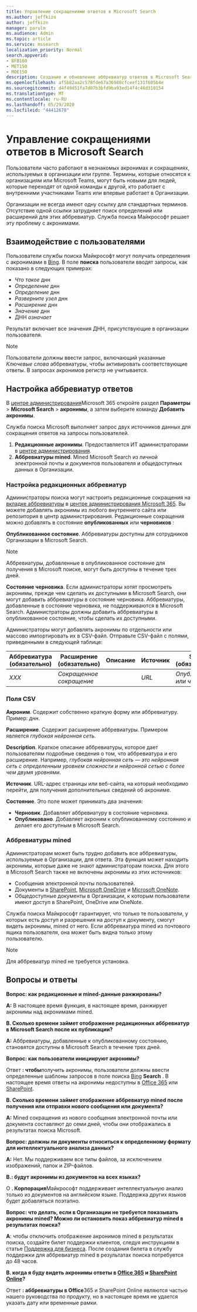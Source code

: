 ```yaml
---
title: Управление сокращениями ответов в Microsoft Search
ms.author: jeffkizn
author: jeffkizn
manager: parulm
ms.audience: Admin
ms.topic: article
ms.service: mssearch
localization_priority: Normal
search.appverid:
- BFB160
- MET150
- MOE150
description: Создание и обновление аббревиатур ответов в Microsoft Search
ms.openlocfilehash: af5b82aa2c578fde67a36980cfceef131f605b4e
ms.sourcegitcommit: d4f49d51fa7d07b3bfd9ba93ed14f4c46d310154
ms.translationtype: MT
ms.contentlocale: ru-RU
ms.lasthandoff: 05/29/2020
ms.locfileid: "44412678"
---
```

# <a name="manage-acronyms-answers-in-microsoft-search"></a>Управление сокращениями ответов в Microsoft Search

Пользователи часто работают в незнакомых акронимах и сокращениях, используемых в организации или группе. Термины, которые относятся к организациям или Microsoft Teams, могут быть новыми для людей, которые переходят от одной команды к другой, кто работает с внутренними участниками Teams или впервые работает в Организации.

Организации не всегда имеют одну ссылку для стандартных терминов. Отсутствие одной ссылки затрудняет поиск определений или расширений для этих аббревиатур. Служба поиска Майкрософт решает эту проблему с акронимами.

## <a name="what-users-experience"></a>Взаимодействие с пользователями
Пользователи службы поиска Майкрософт могут получать определения с акронимами в [Bing](https://Bing.com). В поле **поиска** пользователи вводят запросы, как показано в следующих примерах:

- *Что такое* днн
- *Определение* днн
- *Определение* днн
- *Разверните узел* днн
- *Расширение* днн
- *Значение* днн
- ДНН *означает*

Результат включает все значения ДНН, присутствующие в организации пользователя.

> [!NOTE]
> Пользователи должны ввести запрос, включающий указанные *Ключевые слова* аббревиатуры, чтобы активировать соответствующие ответы. В запросах акронимов регистр не учитывается. 

## <a name="set-up-acronyms-answers"></a>Настройка аббревиатур ответов
В [центре администрирования](https://admin.microsoft.com)Microsoft 365 откройте раздел **Параметры**  >  **Microsoft Search**  > **акронимы**, а затем выберите команду **Добавить акронимы**. 

Служба поиска Microsoft выполняет запрос двух источников данных для сокращения ответов на запросы пользователей.

1.  **Редакционные акронимы**. Предоставляется ИТ администраторами в [центре администрирования](https://admin.microsoft.com).
2.  **Аббревиатуры mined**. Mined Microsoft Search из личной электронной почты и документов пользователя и общедоступных данных в Организации.

### <a name="set-up-editorial-acronyms"></a>Настройка редакционных аббревиатур
Администраторы поиска могут настроить редакционные сокращения на [вкладке аббревиатуры](https://admin.microsoft.com/Adminportal/Home#/MicrosoftSearch) в [центре администрирования Microsoft 365]( https://admin.microsoft.com). Вы можете добавлять акронимы из любого внутреннего сайта или репозитория в центр администрирования. Редакционные сокращения можно добавлять в состояние **опубликованных** или **черновиков** :

**Опубликованное состояние**. Аббревиатуры доступны для сотрудников Организации в Microsoft Search.

> [!NOTE]
> Аббревиатуры, добавленные в опубликованное состояние для получения в Microsoft поиске, могут быть доступны в течение трех дней.

**Состояние черновика**. Если администраторы хотят просмотреть акронимы, прежде чем сделать их доступными в Microsoft Search, они могут добавить аббревиатуры в состояние черновика. Аббревиатуры, добавленные в состояние черновика, не поддерживаются в Microsoft Search. Администраторы должны добавить аббревиатуры в опубликованное состояние, чтобы сделать их доступными.

Администраторы могут добавлять акронимы по отдельности или массово импортировать их в CSV-файл. Отправьте CSV-файл с полями, приведенными в следующей таблице:

| Аббревиатура (обязательно) | Расширение (обязательно) | Описание  | Источник | State (обязательно) |
| --------- | --------- | ---------- | --------- |--------- |
| *XXX* | *Сокращенное сокращение* |  | *URL* | *Опубликовано или черновик* |

### <a name="csv-fields"></a>Поля CSV
**Акроним**. Содержит собственно краткую форму или аббревиатуру. Пример: *днн*.

**Расширение**. Содержит расширение аббревиатуры. Примером является *глубокая нейронная сеть*.

**Description**. Краткое описание аббревиатуры, которое дает пользователям подробные сведения о том, что аббревиатура и его расширение. Например, *глубокая нейронная сеть — это нейронная сеть с определенным уровнем сложности и нейронной сетью с более чем двумя уровнями*.

**Источник**. URL-адрес страницы или веб-сайта, на который необходимо перейти, для получения дополнительных сведений об акрониме.

**Состояние**. Это поле может принимать два значения:

- **Черновик**. Добавляет аббревиатуру в состояние черновика.
- **Опубликовано**. Добавляет акроним к опубликованному состоянию и делает его доступным в Microsoft Search.

### <a name="mined-acronyms"></a>Аббревиатуры mined
Администраторам может быть трудно добавить все аббревиатуры, используемые в Организации, для ответа. Эта функция может находить акронимы, которые даже не знают администраторам поиска. Для этого в Microsoft Search также не включены акронимы из этих источников:

- Сообщения электронной почты пользователей.
- Документы в [SharePoint](https://products.office.com/sharepoint/collaboration), [Microsoft OneDrive]( https://onedrive.live.com/about/) и [Microsoft OneNote](http://www.onenote.com/).
- Общедоступные документы в Организации, к которым пользователи имеют доступ в SharePoint, OneDrive или OneNote.

Служба поиска Майкрософт гарантирует, что только те пользователи, у которых есть доступ и разрешения на доступ к документу, смогут видеть акронимы, mined от него. Если аббревиатура mined из почтового ящика пользователя, она может быть видна только этому пользователю.

> [!NOTE]
> Для аббревиатур mined не требуется установка.

## <a name="frequently-asked-questions"></a>Вопросы и ответы
**Вопрос: как редакционные и mined-данные ранжированы?**

**A:** В настоящее время функция, в настоящее время, ранжирует акронимы над акронимами mined.

**В. Сколько времени займет отображение редакционных аббревиатур в Microsoft Search после их публикации?**

**A:**  Аббревиатуры, добавленные к опубликованному состоянию, становятся доступны в Microsoft Search в течение трех дней. 

**Вопрос: как пользователи инициируют акронимы?**

Ответ **: чтобы**получить акронимы, пользователи должны ввести определенные шаблоны запросов в поле поиска [Bing](https://bing.com) **Search** . В настоящее время ответы на акронимы недоступны в [Office 365](https://Office.com) или [SharePoint](https://products.office.com/sharepoint/collaboration).

**В. Сколько времени займет отображение аббревиатур mined после получения или отправки нового сообщения или документа?**

**A:** Mined сокращения из нового сообщения электронной почты или документа составляют до семи дней, чтобы они отображались в результатах поиска Microsoft.

**Вопрос: должны ли документы относиться к определенному формату для интеллектуального анализа данных?**

**A:** Нет. Мы поддерживаем все типы файлов, за исключением изображений, папок и ZIP-файлов.

**В.: будут акронимы из документов на всех языках?**

О **. Корпорация**Майкрософт поддерживает интеллектуальную анализ только из документов на английском языке. Поддержка других языков будет добавляться поэтапно.

**Вопрос: что делать, если в Организации не требуется показывать акронимы mined? Можно ли остановить показ аббревиатур mined в результатах поиска?**

**А**: чтобы отключить отображение акронимов mined в результатах поиска, создайте билет поддержки клиентов, следуя инструкциям в статье [Поддержка для бизнеса](https://docs.microsoft.com/office365/admin/contact-support-for-business-products?redirectSourcePath=%252fen-us%252farticle%252fContact-Office-365-for-business-support-32a17ca7-6fa0-4870-8a8d-e25ba4ccfd4b&view=o365-worldwide&tabs=online#BKMK_call_support).
После создания билета в службу поддержки для аббревиатур mined в результатах поиска потребуется до 48 часов. 

**В. когда я буду видеть акронимы ответы в [Office 365](https://Office.com) и [SharePoint Online](https://products.office.com/sharepoint/collaboration)?**

Ответ **: аббревиатуры в Office**365 и SharePoint Online являются частью нашего руководства по продукту, но в настоящее время не удается указать дату или временные рамки.
